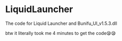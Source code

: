 # LiquidLauncher
The code for Liquid Launcher and Bunifu_UI_v1.5.3.dll

btw it literally took me 4 minutes to get the code😪😪
